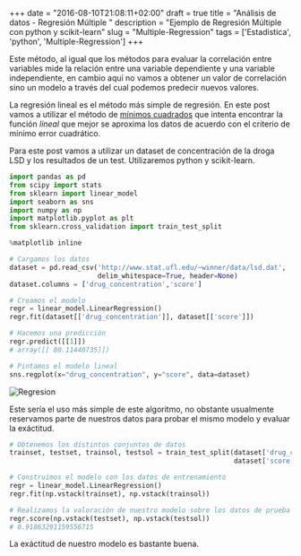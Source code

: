+++
date = "2016-08-10T21:08:11+02:00"
draft = true
title = "Análisis de datos - Regresión Múltiple <Python>"
description = "Ejemplo de Regresión Múltiple con python y scikit-learn"
slug = "Multiple-Regression"
tags = ['Estadistica', 'python', 'Multiple-Regression']
+++

Este método, al igual que los métodos para evaluar la correlación entre variables mide la relación entre una variable dependiente y una variable independiente, en cambio aquí no vamos a obtener un valor de correlación sino un modelo a través del cual podemos predecir nuevos valores.

La regresión lineal es el método más simple de regresión. En este post vamos a utilizar el método de [mínimos cuadrados](https://es.wikipedia.org/wiki/M%C3%ADnimos_cuadrados) que intenta encontrar la función *lineal* que mejor se aproxima los datos de acuerdo con el criterio de mínimo error cuadrático.

Para este post vamos a utilizar un dataset de concentración de la droga LSD y los resultados de un test. Utilizaremos python y scikit-learn.

```python
import pandas as pd
from scipy import stats
from sklearn import linear_model
import seaborn as sns
import numpy as np
import matplotlib.pyplot as plt
from sklearn.cross_validation import train_test_split

%matplotlib inline

# Cargamos los datos
dataset = pd.read_csv('http://www.stat.ufl.edu/~winner/data/lsd.dat',
                      delim_whitespace=True, header=None)
dataset.columns = ['drug_concentration','score']

# Creamos el modelo
regr = linear_model.LinearRegression()
regr.fit(dataset[['drug_concentration']], dataset[['score']])

# Hacemos una predicción
regr.predict([[1]])
# array([[ 80.11440735]])

# Pintamos el modelo lineal
sns.regplot(x="drug_concentration", y="score", data=dataset)
```

![Regresion](/images/19_1.png)


Este sería el uso más simple de este algoritmo, no obstante usualmente reservamos parte de nuestros datos para probar el mismo modelo y evaluar la exáctitud.

```python
# Obtenemos los distintos conjuntos de datos
trainset, testset, trainsol, testsol = train_test_split(dataset['drug_concentration'].values,
                                                        dataset['score'].values, test_size=0.33, random_state=42)

# Construimos el modelo con los datos de entrenamiento
regr = linear_model.LinearRegression()
regr.fit(np.vstack(trainset), np.vstack(trainsol))

# Realizamos la valoración de nuestro modelo sobre los datos de prueba
regr.score(np.vstack(testset), np.vstack(testsol))
# 0.91863291159556715
```

La exáctitud de nuestro modelo es bastante buena.
